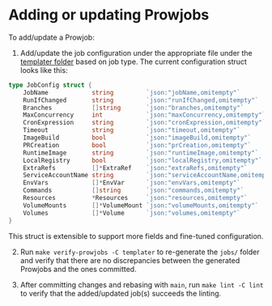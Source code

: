 # Adding or updating Prowjobs

To add/update a Prowjob:
1. Add/update the job configuration under the appropriate file under the [templater folder](../templater/jobs) based on job type. The current configuration struct looks like this:
```Go
type JobConfig struct {
	JobName            string         `json:"jobName,omitempty"`
	RunIfChanged       string         `json:"runIfChanged,omitempty"`
	Branches           []string       `json:"branches,omitempty"`
	MaxConcurrency     int            `json:"maxConcurrency,omitempty"`
	CronExpression     string         `json:"cronExpression,omitempty"`
	Timeout            string         `json:"timeout,omitempty"`
	ImageBuild         bool           `json:"imageBuild,omitempty"`
	PRCreation         bool           `json:"prCreation,omitempty"`
	RuntimeImage       string         `json:"runtimeImage,omitempty"`
	LocalRegistry      bool           `json:"localRegistry,omitempty"`
	ExtraRefs          []*ExtraRef    `json:"extraRefs,omitempty"`
	ServiceAccountName string         `json:"serviceAccountName,omitempty"`
	EnvVars            []*EnvVar      `json:"envVars,omitempty"`
	Commands           []string       `json:"commands,omitempty"`
	Resources          *Resources     `json:"resources,omitempty"`
	VolumeMounts       []*VolumeMount `json:"volumeMounts,omitempty"`
	Volumes            []*Volume      `json:"volumes,omitempty"`
}
```
This struct is extensible to support more fields and fine-tuned configuration.

2. Run `make verify-prowjobs -C templater` to re-generate the `jobs/` folder and verify that there are no
   discrepancies between the generated Prowjobs and the ones committed.

3. After committing changes and rebasing with `main`, run `make lint -C lint` to verify that the added/updated job(s) succeeds the linting.

